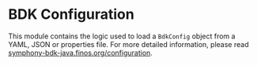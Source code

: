 # BDK Configuration
This module contains the logic used to load a `BdkConfig` object from a YAML, JSON or properties file. For more detailed
information, please read [symphony-bdk-java.finos.org/configuration](https://symphony-bdk-java.finos.org/configuration.html).

